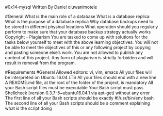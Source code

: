 #0x14-mysql
Written By Daniel oluwanimotele

#General
	What is the main role of a database
	What is a database replica
	What is the purpose of a database replica
	Why database backups need to be stored in different physical locations
	What operation should you regularly perform to make sure that your database backup strategy actually works
	Copyright - Plagiarism
	You are tasked to come up with solutions for the tasks below yourself to meet with the above learning objectives.
	You will not be able to meet the objectives of this or any following project by copying and pasting someone else’s work.
	You are not allowed to publish any content of this project.
	Any form of plagiarism is strictly forbidden and will result in removal from the program.

#Requirements
#General
	Allowed editors: vi, vim, emacs
	All your files will be interpreted on Ubuntu 16.04 LTS
	All your files should end with a new line
	A README.md file, at the root of the folder of the project, is mandatory
	All your Bash script files must be executable
	Your Bash script must pass Shellcheck (version 0.3.7-5~ubuntu16.04.1 via apt-get) without any error
	The first line of all your Bash scripts should be exactly #!/usr/bin/env bash
	The second line of all your Bash scripts should be a comment explaining what is the script doing
